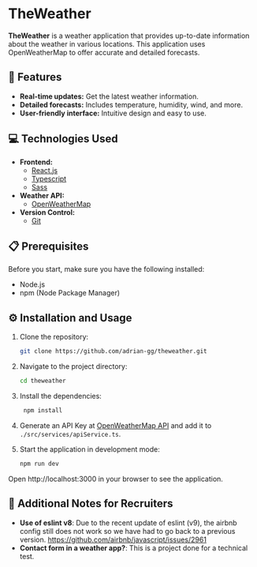 # TheWeather

**TheWeather** is a weather application that provides up-to-date information about the weather in various locations. This application uses OpenWeatherMap to offer accurate and detailed forecasts.

## 🚀 Features

- **Real-time updates:** Get the latest weather information.
- **Detailed forecasts:** Includes temperature, humidity, wind, and more.
- **User-friendly interface:** Intuitive design and easy to use.

## 💻 Technologies Used

- **Frontend:**
  - [React.js](https://reactjs.org/)
  - [Typescript](https://www.typescriptlang.org/)
  - [Sass](https://sass-lang.com/)
- **Weather API:**
  - [OpenWeatherMap](https://openweathermap.org/)
- **Version Control:**
  - [Git](https://git-scm.com/)

## 📋 Prerequisites

Before you start, make sure you have the following installed:

- Node.js
- npm (Node Package Manager)

## ⚙️ Installation and Usage

1. Clone the repository:

   ```bash
   git clone https://github.com/adrian-gg/theweather.git
   ```

2. Navigate to the project directory:

   ```bash
   cd theweather
   ```

3. Install the dependencies:

   ```bash
    npm install
   ```

4. Generate an API Key at [OpenWeatherMap API](https://openweathermap.org/price) and add it to `./src/services/apiService.ts`.

5. Start the application in development mode:

   ```bash
   npm run dev
   ```

Open http://localhost:3000 in your browser to see the application.

## 📝 Additional Notes for Recruiters

- **Use of eslint v8**: Due to the recent update of eslint (v9), the airbnb config still does not work so we have had to go back to a previous version. https://github.com/airbnb/javascript/issues/2961
- **Contact form in a weather app?**: This is a project done for a technical test.
